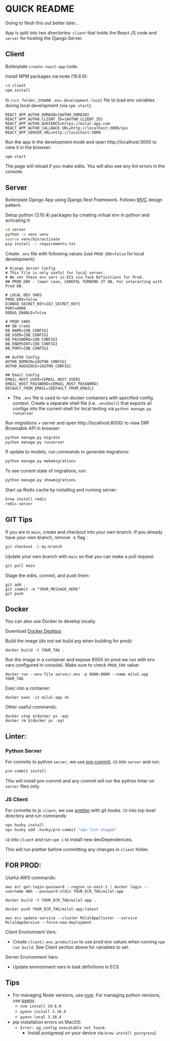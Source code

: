 # QUICK README

Going to flesh this out better later...

App is split into two directories: `client` that holds the React JS code and `server` for hosting the Django Server.

## Client

Boilerplate `create-react-app` code.

Install NPM packages via node (19.6.0):

```bash
cd client
npm install
```

In `/src folder`, create `.env.development.local` file to load env variables during local development (via `npm start`):

```
REACT_APP_AUTH0_DOMAIN={AUTH0_DOMAIN}
REACT_APP_AUTH0_CLIENT_ID={AUTH0_CLIENT_ID}
REACT_APP_AUTH0_AUDIENCE=https://milal-app.com
REACT_APP_AUTH0_CALLBACK_URL=http://localhost:3000/ops
REACT_APP_SERVER_URL=http://localhost:3000
```

Run the app in the development mode and
open http://localhost:3000 to view it in the browser:

```bash
npm start
```

The page will reload if you make edits.
You will also see any lint errors in the console.

## Server

Boilerplate Django App using Django Rest Framework. Follows [MVC](https://developer.mozilla.org/en-US/docs/Glossary/MVC) design pattern.

Setup python (3.10.4) packages by creating virtual env in python and activating it:

```bash
cd server
python -m venv venv
source venv/bin/activate
pip install -r requirements.txt
```

Create `.env` file with following values (use `PROD_ENV=false` for local development):

```
# Django Server Config
# This file is only useful for local server. 
# We set these env vars in ECS via Task Definitions for Prod.
## PROD_ENV - lower case, CAREFUL TURNING IT ON. For interacting with Prod DB.

# LOCAL DEV VARS
PROD_ENV=false
DJANGO_SECRET_KEY={DJ_SECRET_KEY}
PORT=8000
DEBUG_ENABLE=false

# PROD VARS
## DB Creds
DB_NAME={DB_CONFIG}
DB_USER={DB_CONFIG}
DB_PASSWORD={DB_CONFIG}
DB_ENDPOINT={DB_CONFIG}
DB_PORT={DB_CONFIG}

## Auth0 Config
AUTH0_DOMAIN={AUTH0_CONFIG}
AUTH0_AUDIENCE={AUTH0_CONFIG}

## Email Config
EMAIL_HOST_USER={EMAIL_HOST_USER}
EMAIL_HOST_PASSWORD={EMAIL_HOST_PASSWORD}
DEFAULT_FROM_EMAIL={DEFAULT_FROM_EMAIL}

```

- The `.env` file is used to run docker containers with specified config context. Create a separate shell file (i.e. `.envShell`) that exports all configs into the current shell for local testing via `python manage.py runserver`

Run migrations + server and open http://localhost:8000/ to view DRF Browsable API in browser:

```bash
python manage.py migrate
python manage.py runserver
```

If update to models, run commands to generate migrations:

```bash
python manage.py makemigrations
```

To see current state of migrations, run:

```bash
python manage.py showmigrations
```

Start up Redis cache by installing and running server:
```bash
brew install redis
redis-server
```

## GIT Tips

If you are in `main`, create and checkout into your own branch. If you already have your own branch, remove `-b` flag :

```bash
git checkout -b my-branch
```

Update your own branch with `main` so that you can make a pull request:

```bash
git pull main
```

Stage the edits, commit, and push them:

```
git add .
git commit -m "YOUR_MESSAGE_HERE"
git push
```

## Docker

You can also use Docker to develop locally.

Download [Docker Desktop](https://www.docker.com/products/docker-desktop/)

Build the image (do not set build arg when building for prod):

```
docker build -t YOUR_TAG .
```

Run the image in a container and expose 8000 (in prod we run with env vars configured in console). Make sure to check `PROD_ENV` value:

```
docker run --env-file server/.env -p 8000:8000 --name milal-app YOUR_TAG
```

Exec into a container:

```
docker exec -it milal-app sh
```

Other useful commands:

```
docker stop $(docker ps -aq) 
docker rm $(docker ps -aq)
```


## Linter:

### Python Server

For commits to python `server`, we use [pre-commit](https://pre-commit.com/). `CD` into `server` and run:
```bash
pre-commit install
```
This will install pre-commit and any commit will run the python linter on `server` files only.

### JS Client

For commits to js `client`, we use [prettier](https://prettier.io/docs/en/install.html#git-hooks) with git hooks. `CD` into top level directory and run commands:
```bash
npx husky install
npx husky add .husky/pre-commit "npx lint-staged"
```

`CD` into `client` and run `npm i` to install new devDependencies.

This will run prettier before committing any changes in `client` folder.

## FOR PROD:

Useful AWS commands:
```
aws ecr get-login-password --region us-east-1 | docker login --username AWS --password-stdin YOUR_ECR_TAG/milal-app

docker build -t YOUR_ECR_TAG/milal-app .

docker push YOUR_ECR_TAG/milal-app:latest

aws ecs update-service --cluster MilalAppCluster --service MilalAppService --force-new-deployment

```

Client Environment Vars:
- Create `client/.env.production` to use prod env values when running `npm run build`. See Client section above for variables to set.

Server Environment Vars:
- Update environment vars in task definitions in ECS


## Tips

- For managing Node versions, use [nvm](https://github.com/nvm-sh/nvm). For managing python versions, use [pyenv](https://github.com/pyenv/pyenv)
  - `nvm install 19.6.0`
  - `pyenv install 3.10.4`
  - `pyenv local 3.10.4` 
- pip installation errors on MacOS:
  - `Error: pg_config executable not found.`
    - Install postgresql on your device via `brew install postgresql`

